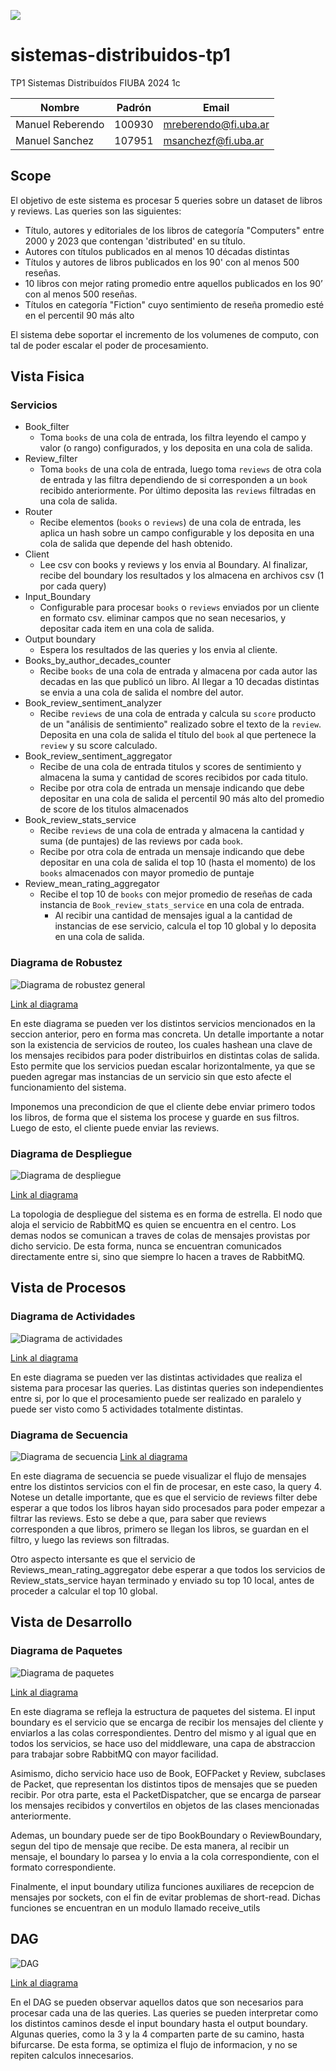 ![](https://i.imgur.com/P0aqOMI.jpg)

# sistemas-distribuidos-tp1

TP1 Sistemas Distribuídos FIUBA 2024 1c

| Nombre           | Padrón | Email                |
| ---------------- | ------ | -------------------- |
| Manuel Reberendo | 100930 | mreberendo@fi.uba.ar |
| Manuel Sanchez   | 107951 | msanchezf@fi.uba.ar  |

## Scope

El objetivo de este sistema es procesar 5 queries sobre un dataset de libros y reviews. Las queries son las siguientes:

- Título, autores y editoriales de los libros de categoría "Computers" entre
  2000 y 2023 que contengan 'distributed' en su título.
- Autores con títulos publicados en al menos 10 décadas distintas
- Títulos y autores de libros publicados en los 90' con al menos 500 reseñas.
- 10 libros con mejor rating promedio entre aquellos publicados en los 90’
  con al menos 500 reseñas.
- Títulos en categoría "Fiction" cuyo sentimiento de reseña promedio esté en
  el percentil 90 más alto

El sistema debe soportar el incremento de los volumenes de computo, con tal de poder escalar el poder de procesamiento.

## Vista Fisica

### Servicios

- Book_filter
  - Toma `books` de una cola de entrada, los filtra leyendo el campo y valor (o rango)
    configurados, y los deposita en una cola de salida.
- Review_filter
  - Toma `books` de una cola de entrada, luego toma `reviews` de otra cola de entrada
    y las filtra dependiendo de si corresponden a un `book` recibido anteriormente.
    Por último deposita las `reviews` filtradas en una cola de salida.
- Router
  - Recibe elementos (`books` o `reviews`) de una cola de entrada,
    les aplica un hash sobre un campo configurable y los deposita en
    una cola de salida que depende del hash obtenido.
- Client
  - Lee csv con books y reviews y los envia al Boundary. Al finalizar, recibe del boundary los resultados y los almacena en archivos csv (1 por cada query)
- Input_Boundary
  - Configurable para procesar `books` o `reviews` enviados por un cliente en formato csv.
    eliminar campos que no sean necesarios, y depositar cada item en una cola de salida.
- Output boundary
  - Espera los resultados de las queries y los envia al cliente.
- Books_by_author_decades_counter
  - Recibe `books` de una cola de entrada y almacena por cada autor las decadas en las que publicó un libro.
    Al llegar a 10 decadas distintas se envia a una cola de salida el nombre del autor.
- Book_review_sentiment_analyzer
  - Recibe `reviews` de una cola de entrada y calcula su `score` producto de un "análisis de sentimiento"
    realizado sobre el texto de la `review`. Deposita en una cola de salida el título del `book` al
    que pertenece la `review` y su score calculado.
- Book_review_sentiment_aggregator
  - Recibe de una cola de entrada titulos y scores de sentimiento y almacena la suma y cantidad de scores recibidos por cada titulo.
  - Recibe por otra cola de entrada un mensaje indicando que debe depositar en una
    cola de salida el percentil 90 más alto del promedio de score de los titulos almacenados
- Book_review_stats_service
  - Recibe `reviews` de una cola de entrada y almacena la cantidad y suma (de puntajes) de las reviews por cada `book`.
  - Recibe por otra cola de entrada un mensaje indicando que debe depositar en una cola de salida el top 10 (hasta el momento)
    de los `books` almacenados con mayor promedio de puntaje
- Review_mean_rating_aggregator
  - Recibe el top 10 de `books` con mejor promedio de reseñas de cada instancia de `Book_review_stats_service` en una cola de entrada.
    - Al recibir una cantidad de mensajes igual a la cantidad de instancias de ese servicio, calcula el top 10 global y lo deposita en una cola de salida.

### Diagrama de Robustez

![Diagrama de robustez general](./images/diagrama_robustez_general.png)

[Link al diagrama](https://viewer.diagrams.net/?page-id=pvgHEc-C2KMQIe-LH_zm&highlight=0000ff&edit=_blank&layers=1&nav=1#G1wfcmCg63otTVOHnEUja5Xv4oczVIh9BT)

En este diagrama se pueden ver los distintos servicios mencionados en la seccion anterior, pero en forma mas concreta. Un detalle importante a notar son la existencia de servicios de routeo, los cuales hashean una clave de los mensajes recibidos para poder distribuirlos en distintas colas de salida. Esto permite que los servicios puedan escalar horizontalmente, ya que se pueden agregar mas instancias de un servicio sin que esto afecte el funcionamiento del sistema.

Imponemos una precondicion de que el cliente debe enviar primero todos los libros, de forma que el sistema los procese y guarde en sus filtros. Luego de esto, el cliente puede enviar las reviews.

### Diagrama de Despliegue

![Diagrama de despliegue](./images/diagrama_despliegue.png)

[Link al diagrama](https://viewer.diagrams.net/?page-id=8r_P_Zw1fpBbOP0c5zG2&highlight=0000ff&edit=_blank&layers=1&nav=1&page-id=8r_P_Zw1fpBbOP0c5zG2#G1wfcmCg63otTVOHnEUja5Xv4oczVIh9BT)

La topologia de despliegue del sistema es en forma de estrella. El nodo que aloja el servicio de RabbitMQ es quien se encuentra en el centro. Los demas nodos se comunican a traves de colas de mensajes provistas por dicho servicio. De esta forma, nunca se encuentran comunicados directamente entre si, sino que siempre lo hacen a traves de RabbitMQ.

## Vista de Procesos

### Diagrama de Actividades

![Diagrama de actividades](./images/diagrama_actividades.png)

[Link al diagrama](https://viewer.diagrams.net/?page-id=YzJNP-XYQnWjph2-Tj47&highlight=0000ff&edit=_blank&layers=1&nav=1&page-id=YzJNP-XYQnWjph2-Tj47#G1wfcmCg63otTVOHnEUja5Xv4oczVIh9BT)

En este diagrama se pueden ver las distintas actividades que realiza el sistema para procesar las queries. Las distintas queries son independientes entre si, por lo que el procesamiento puede ser realizado en paralelo y puede ser visto como 5 actividades totalmente distintas.


### Diagrama de Secuencia

![Diagrama de secuencia](./images/diagrama_secuencia.png)
[Link al diagrama](https://viewer.diagrams.net/?page-id=78cztUaxTj71S7lKw_Nt&highlight=0000ff&edit=_blank&layers=1&nav=1&page-id=78cztUaxTj71S7lKw_Nt#G1wfcmCg63otTVOHnEUja5Xv4oczVIh9BT)

En este diagrama de secuencia se puede visualizar el flujo de mensajes entre los distintos servicios con el fin de procesar, en este caso, la query 4. Notese un detalle importante, que es que el servicio de reviews filter debe esperar a que todos los libros hayan sido procesados para poder empezar a filtrar las reviews. Esto se debe a que, para saber que reviews corresponden a que libros, primero se llegan los libros, se guardan en el filtro, y luego las reviews son filtradas.

Otro aspecto intersante es que el servicio de Reviews_mean_rating_aggregator debe esperar a que todos los servicios de Review_stats_service hayan terminado y enviado su top 10 local, antes de proceder a calcular el top 10 global.

## Vista de Desarrollo

### Diagrama de Paquetes
![Diagrama de paquetes](./images/diagrama_paquetes.png)

[Link al diagrama](https://viewer.diagrams.net/?page-id=hVfBI8x4F1AI7FTGm5cZ&highlight=0000ff&edit=_blank&layers=1&nav=1&page-id=hVfBI8x4F1AI7FTGm5cZ#G1wfcmCg63otTVOHnEUja5Xv4oczVIh9BT)


En este diagrama se refleja la estructura de paquetes del sistema. El input boundary es el servicio que se encarga de recibir los mensajes del cliente y enviarlos a las colas correspondientes. Dentro del mismo y al igual que en todos los servicios, se hace uso del middleware, una capa de abstraccion para trabajar sobre RabbitMQ con mayor facilidad. 

Asimismo, dicho servicio hace uso de Book, EOFPacket y Review, subclases de Packet, que representan los distintos tipos de mensajes que se pueden recibir. Por otra parte, esta el PacketDispatcher, que se encarga de parsear los mensajes recibidos y convertilos en objetos de las clases mencionadas anteriormente.

Ademas, un boundary puede ser de tipo BookBoundary o ReviewBoundary, segun del tipo de mensaje que recibe. De esta manera, al recibir un mensaje, el boundary lo parsea y lo envia a la cola correspondiente, con el formato correspondiente.

Finalmente, el input boundary utiliza funciones auxiliares de recepcion de mensajes por sockets, con el fin de evitar problemas de short-read. Dichas funciones se encuentran en un modulo llamado receive_utils


## DAG
![DAG](./images/DAG.png)

[Link al diagrama](https://viewer.diagrams.net/?page-id=9488BZJgpK-lBa-DFY4Z&highlight=0000ff&edit=_blank&layers=1&nav=1&page-id=9488BZJgpK-lBa-DFY4Z#G1wfcmCg63otTVOHnEUja5Xv4oczVIh9BT)

En el DAG se pueden observar aquellos datos que son necesarios para procesar cada una de las queries. Las queries se pueden interpretar como los distintos caminos desde el input boundary hasta el output boundary. Algunas queries, como la 3 y la 4 comparten parte de su camino, hasta bifurcarse. De esta forma, se optimiza el flujo de informacion, y no se repiten calculos innecesarios.
